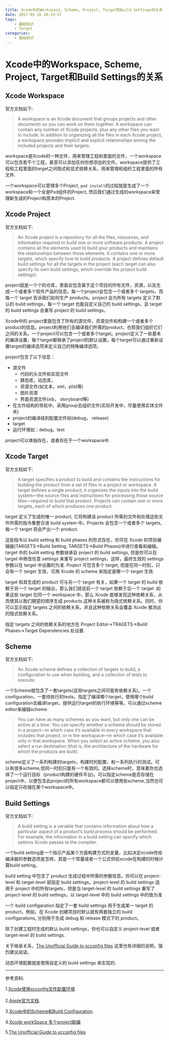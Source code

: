 ```yaml
---
title: Xcode中的Workspace, Scheme, Project, Target和Build Settings的关系
date: 2017-05-16 20:33:57
tags:
    - 基础知识
    - Target
categories:
    - 基础知识
---
```


# Xcode中的Workspace, Scheme, Project, Target和Build Settings的关系

## Xcode Workspace

官方文档如下: 

> A workspace is an Xcode document that groups projects and other documents so you can work on them together. A workspace can contain any number of Xcode projects, plus any other files you want to include. In addition to organizing all the files in each Xcode project, a workspace provides implicit and explicit relationships among the included projects and their targets.

workspace是Xcode的一种文件，用来管理工程和里面的文件，一个workspace可以包含若干个工程，甚至可以添加任何你想添加的文件。workspace提供了工程和工程里面的target之间隐式和显式依赖关系，用来管理和组织工程里面的所有文件.

 一个workspace可以管理多个Project, `pod install`的过程就是生成了一个workspace和一个全是Pod组件的Project, 然后我们通过生成的workspace来管理新生成的Project和原本的Project.

## Xcode Project

官方文档如下:

> An Xcode project is a repository for all the files, resources, and information required to build one or more software products. A project contains all the elements used to build your products and maintains the relationships between those elements. It contains one or more targets, which specify how to build products. A project defines default build settings for all the targets in the project (each target can also specify its own build settings, which override the project build settings).

project就是一个个的仓库，里面会包含属于这个项目的所有文件，资源，以及生成一个或者多个软件产品的信息。每一个project会包含一个或者多个 targets，而每一个 target 告诉我们如何生产 products。project 会为所有 targets 定义了默认的 build settings，每一个 target 也能自定义自己的 build settings，且 target 的 build settings 会重写 project 的 build settings。

Xcode中的 project里面包含了所有的源文件，资源文件和构建一个或者多个product的信息。project利用他们去编译我们所需的product，也帮我们组织它们之间的关系。一个project可以包含一个或者多个target。project定义了一些基本的编译设置，每个target都继承了project的默认设置，每个target可以通过重新设置target的编译选项来定义自己的特殊编译选项。

project包含了以下信息：

* 源文件
    * 代码的头文件和实现文件
    * 静态库，动态库，
    * 资源文件(如文本，xml，plist等)
    * 图片资源
    * 界面资源文件(xib， storyboard等)
* 在文件结构的导航中，采用group去组织文件(实际开发中，尽量使用实体文件夹)
* project的编译级别配置文件如(debug， release)
* target
* 运行环境如：debug，test

project可以单独存在，或者存在于一个workspace中.
​    
## Xcode Target

官方文档如下:

> A target specifies a product to build and contains the instructions for building the product from a set of files in a project or workspace. A target defines a single product; it organizes the inputs into the build system—the source files and instructions for processing those source files—required to build that product. Projects can contain one or more targets, each of which produces one product.

target 定义了生成的唯一 product, 它将构建该 product 所需的文件和处理这些文件所需的指令集整合进 build system 中。Projects 会包含一个或者多个 targets,每一个 target 将会产出一个 product.

这些指令以 build setting 和 build phases 的形式存在，你可在 Xcode 的项目编辑器(TARGETS->Build Setting, TARGETS->Build Phases)中进行查看和编辑。target 中的 build setting 参数继承自 project 的 build settings, 但是你可以在 target 中修改任意 settings 来重写 project settings，这样，最终生效的 settings 参数以在 target 中设置的为准. Project 可包含多个 target, 但是在同一时刻，只会有一个 target 生效，可用 Xcode 的 scheme 来指定是哪一个 target 生效.

target 和其生成的 product 可与另一个 target 有关，如果一个 target 的 build 依赖于另一个 target 的输出，那么我们就说前一个 target 依赖于后一个 target .如果这些 target 在同一个 workspace 中，那么 Xcode 能够发现这种依赖关系，从而使其以我们期望的顺序生成 products.这种关系被称为隐式依赖关系。同时，你可以显示指定 targets 之间的依赖关系，并且这种依赖关系会覆盖 Xcode 推测出的隐式依赖关系。

指定 targets 之间的依赖关系的地方在 Project Editor->TRAGETS->Build Phases->Target Dependencies 处设置.

## Scheme

官方文档如下:
> An Xcode scheme defines a collection of targets to build, a configuration to use when building, and a collection of tests to execute.

一个Scheme就包含了一套targets(这些targets之间可能有依赖关系)，一个configuration，一套待执行的tests。指定了编译哪个target，使用哪个build configuration去编译target，提供运行target的执行环境等等。可以通过scheme editor来编辑scheme.

> You can have as many schemes as you want, but only one can be active at a time. You can specify whether a scheme should be stored in a project—in which case it’s available in every workspace that includes that project, or in the workspace—in which case it’s available only in that workspace. When you select an active scheme, you also select a run destination (that is, the architecture of the hardware for which the products are built).

scheme定义了一系列构建的targets，构建时的配置，和一系列执行的测试。可以有很多scheme,但同一时刻只能有一个有效的。选择scheme时，意味着你也选择了一个运行目标（product构建的硬件平台)。可以指定scheme是否存储在project中，以便包含此project的所有workspace都可以使用些scheme,当然也可以指定只存储在某个workspace中。

## Build Settings

官方文档如下:
> A build setting is a variable that contains information about how a particular aspect of a product’s build process should be performed. For example, the information in a build setting can specify which options Xcode passes to the compiler.

一个build setting是一个指示产品某个方面构建方式的变量，比如决定xcode传给编译器的参数选项是怎样。其是一个常量或者一个公式供给xcode在构建的时候计算build setting。

build setting 中包含了 product 生成过程中所需的参数信息。你可以在 project-level 和 target-level 层指定 build settings。project-level 的 build settings 适用于 project 中的所有targets，但是当 target-level 的 build settings 重写了 project-level 的 build settings，以 target-level 中的 build settings 中的值为准

一个 build configaration 指定了一套 build settings 用于生成某一 target 的 product，例如，在 Xcode 创建项目时默认就有两套独立的 build configarations, 分别用于生成 debug 和 release 模式下的 product。

除了创建工程时生成的默认 build settings，你也可以自定义 project-level 或者 target-level 的 build settings.

关于继承关系，[The Unofficial Guide to xcconfig files](https://pewpewthespells.com/blog/xcconfig_guide.html#BuildSettingInheritance) 这里也有详细的说明，强烈建议阅读。

动态环境配置就是使用自定义的 build settings 来实现的.

------
参考资料:

1.[Xcode使用xcconfig文件配置环境](http://liumh.com/2016/05/22/use-xcconfig-config-specific-variable/).   
​    
2.[Apple官方文档](https://developer.apple.com/library/content/featuredarticles/XcodeConcepts/Concept-Targets.html).

3.[Xcode中的Scheme和Build Configuration](https://xiuchundao.me/post/xcode-scheme-and-build-configuration).

4.[Xcode workSpace 多个project联编](http://www.jianshu.com/p/1f312abafeff)

5.[The Unofficial Guide to xcconfig files](https://pewpewthespells.com/blog/xcconfig_guide.html#BuildSettingInheritance)